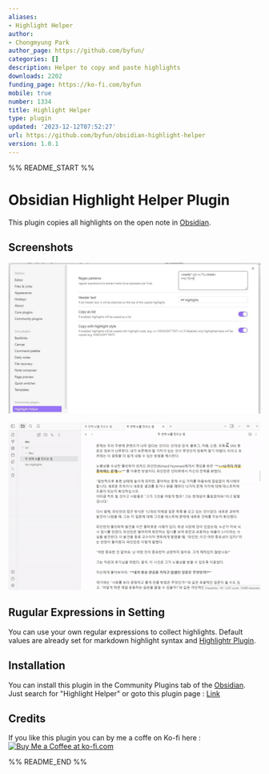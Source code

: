 ```yaml
---
aliases:
- Highlight Helper
author:
- Chongmyung Park
author_page: https://github.com/byfun/
categories: []
description: Helper to copy and paste highlights
downloads: 2202
funding_page: https://ko-fi.com/byfun
mobile: true
number: 1334
title: Highlight Helper
type: plugin
updated: '2023-12-12T07:52:27'
url: https://github.com/byfun/obsidian-highlight-helper
version: 1.0.1
---
```


%% README_START %%

# Obsidian Highlight Helper Plugin

This plugin copies all highlights on the open note in [Obsidian](https://obsidian.md/).

## Screenshots
![](https://raw.githubusercontent.com/byfun/obsidian-highlight-helper/HEAD/images/setting.jpg)

![](https://raw.githubusercontent.com/byfun/obsidian-highlight-helper/HEAD/images/use.gif)


## Rugular Expressions in Setting
You can use your own regular expressions to collect highlights.
Default values are already set for markdown highlight syntax and [Highlightr Plugin](https://obsidian.md/plugins?id=highlightr-plugin).


## Installation
You can install this plugin in the Community Plugins tab of the [Obsidian](https://obsidian.md/).
Just search for "Highlight Helper" or goto this plugin page : [Link](https://obsidian.md/plugins?id=highlight-helper)

## Credits
If you like this plugin you can by me a coffe on Ko-fi here :<br>
<a href='https://ko-fi.com/byfun' target='_blank'><img height='35' src='https://az743702.vo.msecnd.net/cdn/kofi3.png?v=0' alt='Buy Me a Coffee at ko-fi.com' /></a>


%% README_END %%
